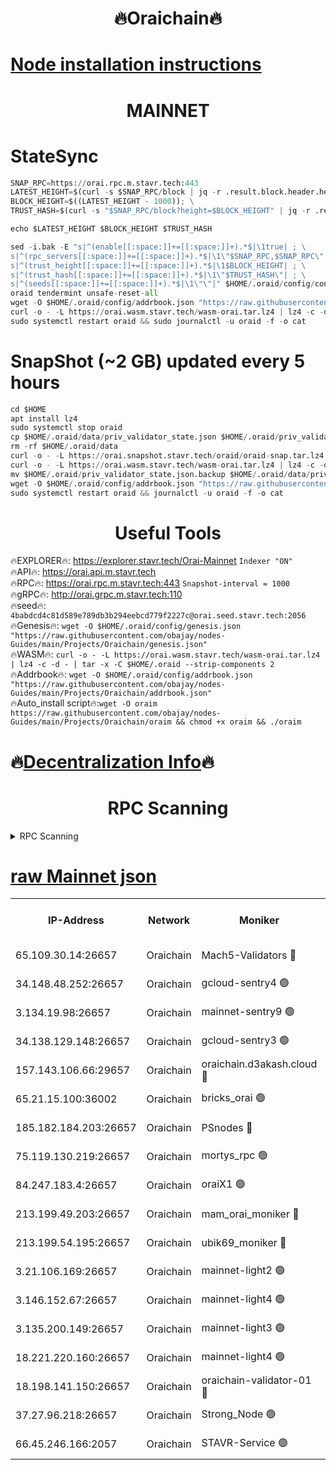 <h1 align="center"> 🔥Oraichain🔥</h1>

[Node installation instructions](https://github.com/obajay/nodes-Guides/tree/main/Projects/Oraichain)
=
<h1 align="center"> MAINNET</h1>

# StateSync
```python
SNAP_RPC=https://orai.rpc.m.stavr.tech:443
LATEST_HEIGHT=$(curl -s $SNAP_RPC/block | jq -r .result.block.header.height); \
BLOCK_HEIGHT=$((LATEST_HEIGHT - 1000)); \
TRUST_HASH=$(curl -s "$SNAP_RPC/block?height=$BLOCK_HEIGHT" | jq -r .result.block_id.hash)

echo $LATEST_HEIGHT $BLOCK_HEIGHT $TRUST_HASH

sed -i.bak -E "s|^(enable[[:space:]]+=[[:space:]]+).*$|\1true| ; \
s|^(rpc_servers[[:space:]]+=[[:space:]]+).*$|\1\"$SNAP_RPC,$SNAP_RPC\"| ; \
s|^(trust_height[[:space:]]+=[[:space:]]+).*$|\1$BLOCK_HEIGHT| ; \
s|^(trust_hash[[:space:]]+=[[:space:]]+).*$|\1\"$TRUST_HASH\"| ; \
s|^(seeds[[:space:]]+=[[:space:]]+).*$|\1\"\"|" $HOME/.oraid/config/config.toml
oraid tendermint unsafe-reset-all
wget -O $HOME/.oraid/config/addrbook.json "https://raw.githubusercontent.com/obajay/nodes-Guides/main/Projects/Oraichain/addrbook.json"
curl -o - -L https://orai.wasm.stavr.tech/wasm-orai.tar.lz4 | lz4 -c -d - | tar -x -C $HOME/.oraid --strip-components 2
sudo systemctl restart oraid && sudo journalctl -u oraid -f -o cat
```
# SnapShot (~2 GB) updated every 5 hours
```python
cd $HOME
apt install lz4
sudo systemctl stop oraid
cp $HOME/.oraid/data/priv_validator_state.json $HOME/.oraid/priv_validator_state.json.backup
rm -rf $HOME/.oraid/data
curl -o - -L https://orai.snapshot.stavr.tech/oraid/oraid-snap.tar.lz4 | lz4 -c -d - | tar -x -C $HOME/.oraid --strip-components 2
curl -o - -L https://orai.wasm.stavr.tech/wasm-orai.tar.lz4 | lz4 -c -d - | tar -x -C $HOME/.oraid --strip-components 2
mv $HOME/.oraid/priv_validator_state.json.backup $HOME/.oraid/data/priv_validator_state.json
wget -O $HOME/.oraid/config/addrbook.json "https://raw.githubusercontent.com/obajay/nodes-Guides/main/Projects/Oraichain/addrbook.json"
sudo systemctl restart oraid && journalctl -u oraid -f -o cat
```

 <h1 align="center"> Useful Tools</h1>

🔥EXPLORER🔥:     https://explorer.stavr.tech/Orai-Mainnet        `Indexer "ON"` \
🔥API🔥:          https://orai.api.m.stavr.tech \
🔥RPC🔥:          https://orai.rpc.m.stavr.tech:443              `Snapshot-interval = 1000` \
🔥gRPC🔥:         http://orai.grpc.m.stavr.tech:110 \
🔥seed🔥:      `4babdcd4c81d589e789db3b294eebcd779f2227c@orai.seed.stavr.tech:2056` \
🔥Genesis🔥:   `wget -O $HOME/.oraid/config/genesis.json "https://raw.githubusercontent.com/obajay/nodes-Guides/main/Projects/Oraichain/genesis.json"` \
🔥WASM🔥:      `curl -o - -L https://orai.wasm.stavr.tech/wasm-orai.tar.lz4 | lz4 -c -d - | tar -x -C $HOME/.oraid --strip-components 2` \
🔥Addrbook🔥:  `wget -O $HOME/.oraid/config/addrbook.json "https://raw.githubusercontent.com/obajay/nodes-Guides/main/Projects/Oraichain/addrbook.json"` \
🔥Auto_install script🔥:`wget -O oraim https://raw.githubusercontent.com/obajay/nodes-Guides/main/Projects/Oraichain/oraim && chmod +x oraim && ./oraim`

🔥[Decentralization Info](https://github.com/obajay/StateSync-snapshots/tree/main/Projects/Oraichain/Decentralization)🔥
=
<h1 align="center"> RPC Scanning</h1>

<details>
<summary>RPC Scanning</summary>

<h2 align="center"> We scan nodes in real time every 4 hours. And we provide the final result of RPC endpoints.
We cannot influence the operation of these nodes in any way. </h2>


```python
If Voting Power is higher than 0 --> then the Node is a validator of the network and may be subject to attack and be a potential threat to the chain.
```
```python
We marked such validators with a red symbol
```

</details>

[raw Mainnet json](https://rpc-check.oraim.stavr.tech/oraim/rpc-oraim-result.json)
=


<table><tr><th>IP-Address</th><th>Network</th><th>Moniker</th><th>Latest Block Height</th><th>Earliest Block Height</th><th>Catching Up</th><th>Tx Index</th><th>Voting Power</th><th>Scan Time</th></tr><tr><td>65.109.30.14:26657</td><td>Oraichain</td><td>Mach5-Validators 🔴</td><td>16756848</td><td>0</td><td>False</td><td>off</td><td>212</td><td>2024-03-22T19:17:03.453718823UTC</td></tr><tr><td>34.148.48.252:26657</td><td>Oraichain</td><td>gcloud-sentry4 🟢</td><td>16756715</td><td>1</td><td>False</td><td>on</td><td>0</td><td>2024-03-22T19:14:18.437006086UTC</td></tr><tr><td>3.134.19.98:26657</td><td>Oraichain</td><td>mainnet-sentry9 🟢</td><td>16756754</td><td>1</td><td>False</td><td>on</td><td>0</td><td>2024-03-22T19:15:05.644483686UTC</td></tr><tr><td>34.138.129.148:26657</td><td>Oraichain</td><td>gcloud-sentry3 🟢</td><td>16756794</td><td>1</td><td>False</td><td>on</td><td>0</td><td>2024-03-22T19:15:53.889043207UTC</td></tr><tr><td>157.143.106.66:29657</td><td>Oraichain</td><td>oraichain.d3akash.cloud 🔴</td><td>16756734</td><td>15047495</td><td>False</td><td>on</td><td>218</td><td>2024-03-22T19:14:39.456528439UTC</td></tr><tr><td>65.21.15.100:36002</td><td>Oraichain</td><td>bricks_orai 🟢</td><td>16756853</td><td>15848470</td><td>False</td><td>on</td><td>0</td><td>2024-03-22T19:17:10.272516428UTC</td></tr><tr><td>185.182.184.203:26657</td><td>Oraichain</td><td>PSnodes 🔴</td><td>16756705</td><td>15946937</td><td>False</td><td>off</td><td>29</td><td>2024-03-22T19:14:03.162272569UTC</td></tr><tr><td>75.119.130.219:26657</td><td>Oraichain</td><td>mortys_rpc 🟢</td><td>16756820</td><td>15960001</td><td>False</td><td>on</td><td>0</td><td>2024-03-22T19:16:27.819044350UTC</td></tr><tr><td>84.247.183.4:26657</td><td>Oraichain</td><td>oraiX1 🟢</td><td>16756328</td><td>16177601</td><td>False</td><td>on</td><td>0</td><td>2024-03-22T19:17:37.480463127UTC</td></tr><tr><td>213.199.49.203:26657</td><td>Oraichain</td><td>mam_orai_moniker 🔴</td><td>16756746</td><td>16268001</td><td>False</td><td>on</td><td>8</td><td>2024-03-22T19:14:54.682854703UTC</td></tr><tr><td>213.199.54.195:26657</td><td>Oraichain</td><td>ubik69_moniker 🔴</td><td>16756708</td><td>16400001</td><td>False</td><td>on</td><td>1830</td><td>2024-03-22T19:14:09.649998686UTC</td></tr><tr><td>3.21.106.169:26657</td><td>Oraichain</td><td>mainnet-light2 🟢</td><td>16756745</td><td>16436001</td><td>False</td><td>on</td><td>0</td><td>2024-03-22T19:14:52.346336022UTC</td></tr><tr><td>3.146.152.67:26657</td><td>Oraichain</td><td>mainnet-light4 🟢</td><td>16756758</td><td>16436001</td><td>False</td><td>on</td><td>0</td><td>2024-03-22T19:15:10.388850464UTC</td></tr><tr><td>3.135.200.149:26657</td><td>Oraichain</td><td>mainnet-light3 🟢</td><td>16756778</td><td>16436001</td><td>False</td><td>on</td><td>0</td><td>2024-03-22T19:15:32.001693481UTC</td></tr><tr><td>18.221.220.160:26657</td><td>Oraichain</td><td>mainnet-light4 🟢</td><td>16756784</td><td>16588001</td><td>False</td><td>on</td><td>0</td><td>2024-03-22T19:15:40.850621998UTC</td></tr><tr><td>18.198.141.150:26657</td><td>Oraichain</td><td>oraichain-validator-01 🔴</td><td>16756848</td><td>16650390</td><td>False</td><td>on</td><td>32570</td><td>2024-03-22T19:17:03.775067053UTC</td></tr><tr><td>37.27.96.218:26657</td><td>Oraichain</td><td>Strong_Node 🟢</td><td>16756860</td><td>16743001</td><td>False</td><td>on</td><td>0</td><td>2024-03-22T19:17:20.861851585UTC</td></tr><tr><td>66.45.246.166:2057</td><td>Oraichain</td><td>STAVR-Service 🟢</td><td>16752010</td><td>16744001</td><td>False</td><td>on</td><td>0</td><td>2024-03-22T19:16:21.313905835UTC</td></tr></table>
